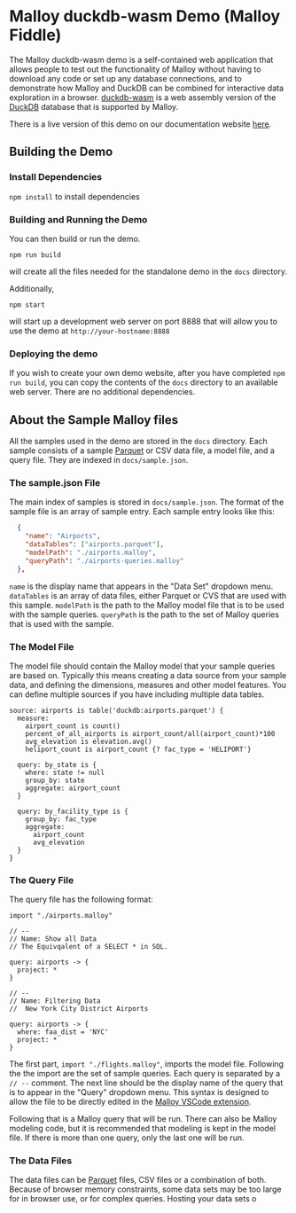 # Malloy duckdb-wasm Demo (Malloy Fiddle)

The Malloy duckdb-wasm demo is a self-contained web application that allows people to test out the functionality of Malloy without having to download any code or set up any database connections, and to demonstrate how Malloy and DuckDB can be combined for interactive data exploration in a browser. [duckdb-wasm](https://github.com/duckdb/duckdb-wasm) is a web assembly version of the [DuckDB](https://duckdb.org) database that is supported by Malloy.

There is a live version of this demo on our documentation website [here](https://looker-open-source.github.io/malloy/fiddle/index.html).

## Building the Demo

### Install Dependencies

`npm install` to install dependencies

### Building and Running the Demo

You can then build or run the demo.

```
npm run build
```

will create all the files needed for the standalone demo in the `docs` directory.

Additionally,

```
npm start
```

will start up a development web server on port 8888 that will allow you to use the demo at `http://your-hostname:8888`

### Deploying the demo

If you wish to create your own demo website, after you have completed `npm run build`, you can copy the contents of the `docs` directory to an available web server. There are no additional dependencies.

## About the Sample Malloy files

All the samples used in the demo are stored in the `docs` directory. Each sample consists of a sample [Parquet](https://parquet.apache.org/) or CSV data file, a model file, and a query file. They are indexed in `docs/sample.json`.

### The sample.json File

The main index of samples is stored in `docs/sample.json`. The format of the sample file is an array of sample entry. Each sample entry looks like this:

```json
  {
    "name": "Airports",
    "dataTables": ["airports.parquet"],
    "modelPath": "./airports.malloy",
    "queryPath": "./airports-queries.malloy"
  },
```

`name` is the display name that appears in the "Data Set" dropdown menu. `dataTables` is an array of data files, either Parquet or CVS that are used with this sample. `modelPath` is the path to the Malloy model file that is to be used
with the sample queries. `queryPath` is the path to the set of Malloy queries that is used with the sample.

### The Model File

The model file should contain the Malloy model that your sample queries are based on. Typically this means creating a data source from your sample data,
and defining the dimensions, measures and other model features. You can define multiple sources if you have including multiple data tables.

```malloy
source: airports is table('duckdb:airports.parquet') {
  measure:
    airport_count is count()
    percent_of_all_airports is airport_count/all(airport_count)*100
    avg_elevation is elevation.avg()
    heliport_count is airport_count {? fac_type = 'HELIPORT'}

  query: by_state is {
    where: state != null
    group_by: state
    aggregate: airport_count
  }

  query: by_facility_type is {
    group_by: fac_type
    aggregate:
      airport_count
      avg_elevation
  }
}
```

### The Query File

The query file has the following format:

```malloy
import "./airports.malloy"

// --
// Name: Show all Data
// The Equivqalent of a SELECT * in SQL.

query: airports -> {
  project: *
}

// --
// Name: Filtering Data
//  New York City District Airports

query: airports -> {
  where: faa_dist = 'NYC'
  project: *
}
```

The first part, `import "./flights.malloy"`, imports the model file. Following the the import are the set of sample queries. Each query is separated by a `// --` comment. The next line should be the display name of the query that is to appear in the "Query" dropdown menu. This syntax is designed to allow the file to be directly edited in the [Malloy VSCode extension](https://marketplace.visualstudio.com/items?itemName=malloydata.malloy-vscode).

Following that is a Malloy query that will be run. There can also be Malloy modeling code, but it is recommended that modeling is kept in the model file. If there is more than one query, only the last one will be run.

### The Data Files

The data files can be [Parquet](https://parquet.apache.org/) files, CSV files or
a combination of both. Because of browser memory constraints, some data sets
may be too large for in browser use, or for complex queries. Hosting your data sets o
